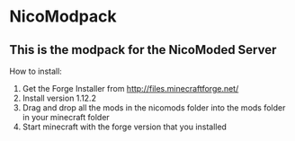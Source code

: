 # NicoModpack
## This is the modpack for the NicoModed Server

How to install:
1. Get the Forge Installer from http://files.minecraftforge.net/
2. Install version 1.12.2
3. Drag and drop all the mods in the nicomods folder into the mods folder in your minecraft folder
4. Start minecraft with the forge version that you installed
